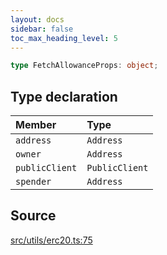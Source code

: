 ```yaml
---
layout: docs
sidebar: false
toc_max_heading_level: 5
---
```


```ts
type FetchAllowanceProps: object;
```

## Type declaration

| Member | Type |
| :------ | :------ |
| `address` | `Address` |
| `owner` | `Address` |
| `publicClient` | `PublicClient` |
| `spender` | `Address` |

## Source

[src/utils/erc20.ts:75](https://github.com/OffchainLabs/arbitrum-orbit-sdk/blob/9d5595a042e42f7d6b9af10a84816c98ea30f330/src/utils/erc20.ts#L75)
